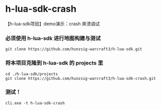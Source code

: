 # h-lua-sdk-crash
【h-lua-sdk项目】demo演示：crash 奔溃调试

### 必须使用 h-lua-sdk 进行地图构建与测试
```
git clone https://github.com/hunzsig-warcraft3/h-lua-sdk.git
```

### 将本项目克隆到 h-lua-sdk 的 projects 里
```
cd ./h-lua-sdk/projects
git clone https://github.com/hunzsig-warcraft3/h-lua-sdk-crash.git
```

### 测试！
```
cli.exe -t h-lua-sdk-crash
```
